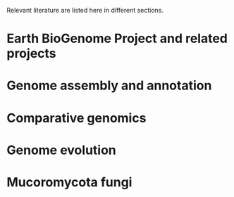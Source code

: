 Relevant literature are listed here in different sections. 

# Earth BioGenome Project and related projects

# Genome assembly and annotation

# Comparative genomics

# Genome evolution

# Mucoromycota fungi
